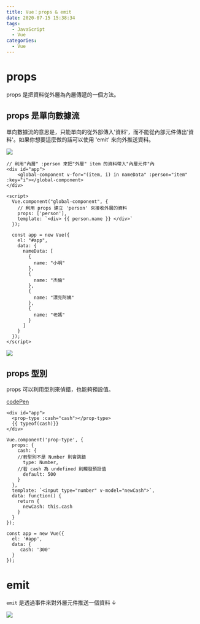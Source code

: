 ```yaml
---
title: Vue：props & emit
date: 2020-07-15 15:38:34
tags:
  - JavaScript
  - Vue
categories: 
  - Vue
---
```


# props

props 是把資料從外層為內層傳遞的一個方法。

## props 是單向數據流

單向數據流的意思是，只能單向的從外部傳入'資料'，而不能從內部元件傳出'資料'。如果你想要這麼做的話可以使用 'emit' 來向外推送資料。

![](https://i.imgur.com/J4ec9Bz.png)

```
// 利用"內層" :person 來把"外層" item 的資料帶入"內層元件"內 
<div id="app">
    <global-component v-for="(item, i) in nameData" :person="item" :key="i"></global-component>
</div>

<script>
  Vue.component("global-component", {
    // 利用 props 建立 'person' 來接收外層的資料
    props: ['person'],
    template: `<div> {{ person.name }} </div>`
  });

  const app = new Vue({
    el: "#app",
    data: {
      nameData: [
        {
          name: "小明"
        },
        {
          name: "杰倫"
        },
        {
          name: "漂亮阿姨"
        },
        {
          name: "老媽"
        }
      ]
    }
  });
</script>
```

![](https://firebasestorage.googleapis.com/v0/b/cheetoblog-8edf4.appspot.com/o/Vue%2Fprops.jpg?alt=media&token=73e364d4-347b-4587-b927-7d178e07b3ca)

## props 型別

props 可以利用型別來偵錯，也能夠預設值。

[codePen](https://codepen.io/Chee7o/pen/NWxzYzK?editors=1010)

```
<div id="app">
  <prop-type :cash="cash"></prop-type>
  {{ typeof(cash)}}
</div>

Vue.component('prop-type', {
  props: {
    cash: {
    //若型別不是 Number 則會跳錯
      type: Number,
    //若 cash 為 undefined 則觸發預設值
      default: 500
    }
  },
  template: `<input type="number" v-model="newCash">`,
  data: function() {
    return {
      newCash: this.cash
    }
  }
});

const app = new Vue({
  el: '#app',
  data: {
     cash: '300'
  }
});
```

# emit

`emit` 是透過事件來對外層元件推送一個資料 ↓


![](https://firebasestorage.googleapis.com/v0/b/cheetoblog-8edf4.appspot.com/o/Vue%2Femit.jpg?alt=media&token=9b37b125-a0fb-49b0-8358-044317ec0501)